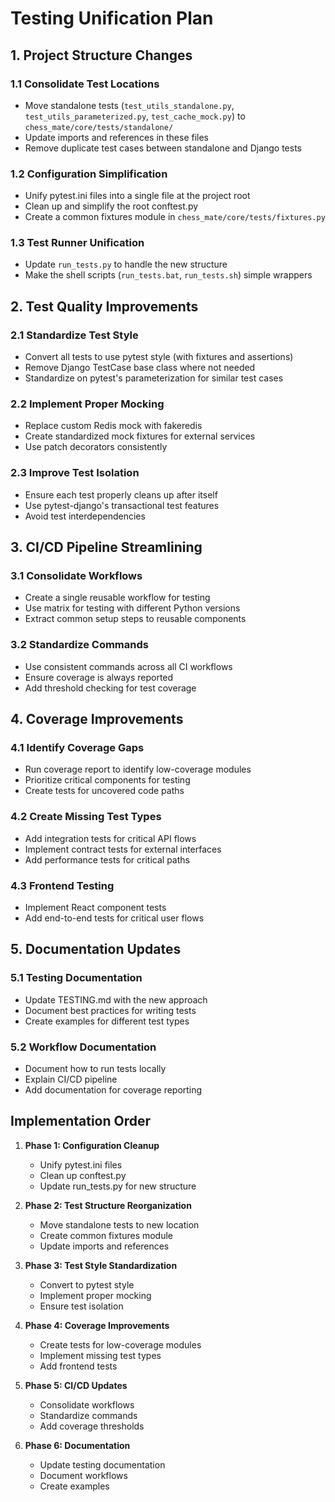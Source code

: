 # Testing Unification Plan

## 1. Project Structure Changes

### 1.1 Consolidate Test Locations
- Move standalone tests (`test_utils_standalone.py`, `test_utils_parameterized.py`, `test_cache_mock.py`) to `chess_mate/core/tests/standalone/`
- Update imports and references in these files
- Remove duplicate test cases between standalone and Django tests

### 1.2 Configuration Simplification
- Unify pytest.ini files into a single file at the project root
- Clean up and simplify the root conftest.py
- Create a common fixtures module in `chess_mate/core/tests/fixtures.py`

### 1.3 Test Runner Unification
- Update `run_tests.py` to handle the new structure
- Make the shell scripts (`run_tests.bat`, `run_tests.sh`) simple wrappers

## 2. Test Quality Improvements

### 2.1 Standardize Test Style
- Convert all tests to use pytest style (with fixtures and assertions)
- Remove Django TestCase base class where not needed
- Standardize on pytest's parameterization for similar test cases

### 2.2 Implement Proper Mocking
- Replace custom Redis mock with fakeredis
- Create standardized mock fixtures for external services
- Use patch decorators consistently

### 2.3 Improve Test Isolation
- Ensure each test properly cleans up after itself
- Use pytest-django's transactional test features
- Avoid test interdependencies

## 3. CI/CD Pipeline Streamlining

### 3.1 Consolidate Workflows
- Create a single reusable workflow for testing
- Use matrix for testing with different Python versions
- Extract common setup steps to reusable components

### 3.2 Standardize Commands
- Use consistent commands across all CI workflows
- Ensure coverage is always reported
- Add threshold checking for test coverage

## 4. Coverage Improvements

### 4.1 Identify Coverage Gaps
- Run coverage report to identify low-coverage modules
- Prioritize critical components for testing
- Create tests for uncovered code paths

### 4.2 Create Missing Test Types
- Add integration tests for critical API flows
- Implement contract tests for external interfaces
- Add performance tests for critical paths

### 4.3 Frontend Testing
- Implement React component tests
- Add end-to-end tests for critical user flows

## 5. Documentation Updates

### 5.1 Testing Documentation
- Update TESTING.md with the new approach
- Document best practices for writing tests
- Create examples for different test types

### 5.2 Workflow Documentation
- Document how to run tests locally
- Explain CI/CD pipeline
- Add documentation for coverage reporting

## Implementation Order

1. **Phase 1: Configuration Cleanup**
   - Unify pytest.ini files
   - Clean up conftest.py
   - Update run_tests.py for new structure

2. **Phase 2: Test Structure Reorganization**
   - Move standalone tests to new location
   - Create common fixtures module
   - Update imports and references

3. **Phase 3: Test Style Standardization**
   - Convert to pytest style
   - Implement proper mocking
   - Ensure test isolation

4. **Phase 4: Coverage Improvements**
   - Create tests for low-coverage modules
   - Implement missing test types
   - Add frontend tests

5. **Phase 5: CI/CD Updates**
   - Consolidate workflows
   - Standardize commands
   - Add coverage thresholds

6. **Phase 6: Documentation**
   - Update testing documentation
   - Document workflows
   - Create examples
